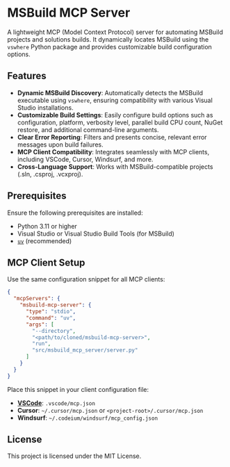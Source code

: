 # MSBuild MCP Server

A lightweight MCP (Model Context Protocol) server for automating MSBuild projects and solutions builds. It dynamically locates MSBuild using the `vswhere` Python package and provides customizable build configuration options.

## Features

- **Dynamic MSBuild Discovery**: Automatically detects the MSBuild executable using `vswhere`, ensuring compatibility with various Visual Studio installations.
- **Customizable Build Settings**: Easily configure build options such as configuration, platform, verbosity level, parallel build CPU count, NuGet restore, and additional command-line arguments.
- **Clear Error Reporting**: Filters and presents concise, relevant error messages upon build failures.
- **MCP Client Compatibility**: Integrates seamlessly with MCP clients, including VSCode, Cursor, Windsurf, and more.
- **Cross-Language Support**: Works with MSBuild-compatible projects (.sln, .csproj, .vcxproj).

## Prerequisites

Ensure the following prerequisites are installed:

- Python 3.11 or higher
- Visual Studio or Visual Studio Build Tools (for MSBuild)
- [`uv`](https://docs.astral.sh/uv/getting-started/installation/) (recommended)

## MCP Client Setup

Use the same configuration snippet for all MCP clients:

```json
{
  "mcpServers": {
    "msbuild-mcp-server": {
      "type": "stdio",
      "command": "uv",
      "args": [
        "--directory",
        "<path/to/cloned/msbuild-mcp-server>",
        "run",
        "src/msbuild_mcp_server/server.py"
      ]
    }
  }
}
```

Place this snippet in your client configuration file:
- [**VSCode**](https://code.visualstudio.com/docs/copilot/chat/mcp-servers): `.vscode/mcp.json`
- **Cursor**: `~/.cursor/mcp.json` or `<project-root>/.cursor/mcp.json`
- **Windsurf**: `~/.codeium/windsurf/mcp_config.json`

## License

This project is licensed under the MIT License.

